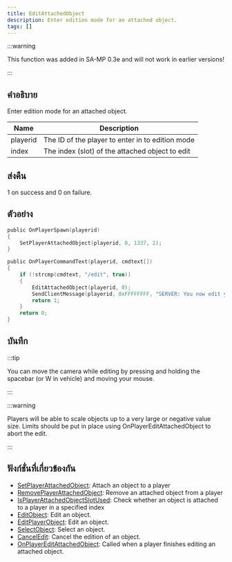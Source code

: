 ```yaml
---
title: EditAttachedObject
description: Enter edition mode for an attached object.
tags: []
---
```


:::warning

This function was added in SA-MP 0.3e and will not work in earlier versions!

:::

## คำอธิบาย

Enter edition mode for an attached object.

| Name     | Description                                      |
| -------- | ------------------------------------------------ |
| playerid | The ID of the player to enter in to edition mode |
| index    | The index (slot) of the attached object to edit  |

## ส่งคืน

1 on success and 0 on failure.

## ตัวอย่าง

```c
public OnPlayerSpawn(playerid)
{
    SetPlayerAttachedObject(playerid, 0, 1337, 2);
}

public OnPlayerCommandText(playerid, cmdtext[])
{
    if (!strcmp(cmdtext, "/edit", true))
    {
        EditAttachedObject(playerid, 0);
        SendClientMessage(playerid, 0xFFFFFFFF, "SERVER: You now edit your attached object on index slot 0!");
        return 1;
    }
    return 0;
}
```

## บันทึก

:::tip

You can move the camera while editing by pressing and holding the spacebar (or W in vehicle) and moving your mouse.

:::

:::warning

Players will be able to scale objects up to a very large or negative value size. Limits should be put in place using OnPlayerEditAttachedObject to abort the edit.

:::

## ฟังก์ชั่นที่เกี่ยวข้องกัน

- [SetPlayerAttachedObject](../functions/SetPlayerAttachedObject): Attach an object to a player
- [RemovePlayerAttachedObject](../functions/RemovePlayerAttachedObject): Remove an attached object from a player
- [IsPlayerAttachedObjectSlotUsed](../functions/IsPlayerAttachedObjectSlotUsed): Check whether an object is attached to a player in a specified index
- [EditObject](../functions/EditObject): Edit an object.
- [EditPlayerObject](../functions/EditPlayerObject): Edit an object.
- [SelectObject](../functions/SelectObject): Select an object.
- [CancelEdit](../functions/CancelEdit): Cancel the edition of an object.
- [OnPlayerEditAttachedObject](../callbacks/OnPlayerEditAttachedObject): Called when a player finishes editing an attached object.
